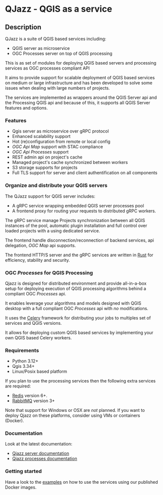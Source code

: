 
# QJazz - QGIS as a service

## Description

QJazz is a suite of QGIS based services including:

* QGIS server as microservice
* OGC Processes server on top of QGIS processing

This is as set of modules for deploying QGIS based servers and processing services
as OGC processes compliant API

It aims to provide support for scalable deployment of QGIS based services 
on medium or large infrastructure and has been developed to solve some issues
when dealing with large numbers of projects.

The services are implemented as  wrappers around the QGIS Server api 
and the Processing QGIS api and because of this, it supports all 
QGIS Server features and options.

### Features

- Qgis server as microservice over gRPC protocol
- Enhanced scalability support
- Hot (re)configuration from remote or local config
- *OGC Api Map* support with STAC compliance
- *OGC Api Processes* support 
- REST admin api on project's cache
- Managed project's cache synchronized between workers
- S3 storage supports for projects
- Full TLS support for server and client authentification on all components

### Organize and distribute your QGIS servers

The QJazz support for QGIS server includes:

* A gRPC service wrapping embedded QGIS server processes pool 
* A frontend proxy for routing your requests to distributed gRPC workers.

The gRPC service manage Projects synchronization between all QGIS instances of the pool, 
automatic plugin installation and full control over loaded projects with a using dedicated 
service.

The frontend handle disconnection/reconnection of backend services, api delegation,
*OGC Map* api supports. 

The frontend HTTP/S server and the gRPC services are written in [Rust](https://www.rust-lang.org/) for
efficiency, stability and security.

### OGC *Processes* for QGIS Processing

Qjazz is designed for distributed environment and provide all-in-a-box setup for
deploying execution of QGIS processing algorithms behind a compliant OGC *Processes* 
api.

It enables leverage your algorithms and models designed with QGIS desktop with a full
compliant OGC *Processes* api with *no* modifications.

It uses the [Celery](https://docs.celeryq.dev/en/stable/) framework for distributing
your jobs to multiples set of services and QGIS versions.

It allows for deploying custom QGIS based services by implementing your own QGIS based 
Celery workers.


### Requirements

- Python 3.12+
- Qgis 3.34+
- Linux/Posix based platform

If you plan to use the processing services then the following extra services are
required:

- [Redis](https://redis.io/) version 6+.
- [RabbitMQ](https://www.rabbitmq.com/) version 3+


Note that support for Windows or OSX are *not* planned. If you want to deploy
Qjazz on these platforms, consider using VMs or containers (Docker).

### Documentation

Look at the latest documentation:

* [Qjazz server documentation](https://docs.3liz.org/qjazz/qjazz-server/index.html)
* [Qjazz processes documentation](https://docs.3liz.org/qjazz/qjazz-processes/index.html)


### Getting started 

Have a look to the [examples](./examples) on how to use the services using our published Docker
images.

